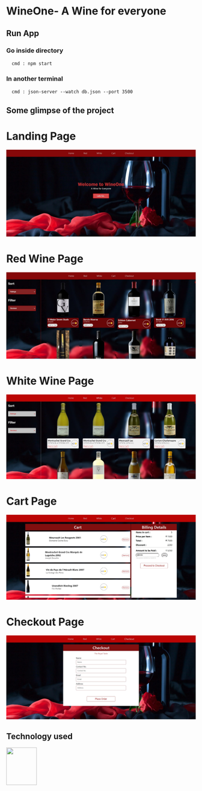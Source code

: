 # WineOne- A Wine for everyone

## Run App

  ### Go inside directory
      cmd : npm start
  ###  In another terminal
      cmd : json-server --watch db.json --port 3500       

## Some glimpse of the project


# Landing Page

<img src="https://github.com/Shivam2101s/images/blob/main/wineOne/home.jpg?raw=true">

# Red Wine Page

<img src="https://github.com/Shivam2101s/images/blob/main/wineOne/red_wine.jpg?raw=true">


# White Wine Page

<img src="https://github.com/Shivam2101s/images/blob/main/wineOne/white_wine.jpg?raw=true">


# Cart Page

<img src="https://github.com/Shivam2101s/images/blob/main/wineOne/cart_page.jpg?raw=true">


# Checkout Page

<img src="https://github.com/Shivam2101s/images/blob/main/wineOne/checkout.jpg?raw=true">


## Technology used

<img src="https://upload.wikimedia.org/wikipedia/commons/9/94/MERN-logo.png" width="40%" height="100px" />

